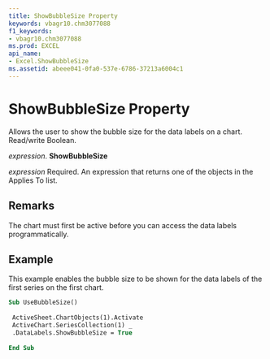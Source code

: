 ```yaml
---
title: ShowBubbleSize Property
keywords: vbagr10.chm3077088
f1_keywords:
- vbagr10.chm3077088
ms.prod: EXCEL
api_name:
- Excel.ShowBubbleSize
ms.assetid: abeee041-0fa0-537e-6786-37213a6004c1
---
```



# ShowBubbleSize Property

Allows the user to show the bubble size for the data labels on a chart. Read/write Boolean.

 _expression_. **ShowBubbleSize**

 _expression_ Required. An expression that returns one of the objects in the Applies To list.


## Remarks

The chart must first be active before you can access the data labels programmatically.


## Example

This example enables the bubble size to be shown for the data labels of the first series on the first chart.


```vb
Sub UseBubbleSize() 
 
 ActiveSheet.ChartObjects(1).Activate 
 ActiveChart.SeriesCollection(1) _ 
 .DataLabels.ShowBubbleSize = True 
 
End Sub
```


